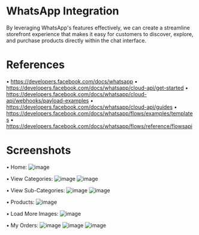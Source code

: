 # WhatsApp Integration
By leveraging WhatsApp's features effectively, we can create a streamline storefront experience that makes it easy for customers to discover, explore, and purchase products directly within the chat interface.

# References
•	https://developers.facebook.com/docs/whatsapp
•	https://developers.facebook.com/docs/whatsapp/cloud-api/get-started
•	https://developers.facebook.com/docs/whatsapp/cloud-api/webhooks/payload-examples
•	https://developers.facebook.com/docs/whatsapp/cloud-api/guides
•	https://developers.facebook.com/docs/whatsapp/flows/examples/templates
•	https://developers.facebook.com/docs/whatsapp/flows/reference/flowsapi

# Screenshots
•	Home:
![image](https://github.com/dhruvpapade/whatsapp_integration/assets/96809527/7e71bd78-dc6f-4904-ab82-17156135f6d6)

•	View Categories:
![image](https://github.com/dhruvpapade/whatsapp_integration/assets/96809527/420941e1-aa2a-45d3-bb6f-d7c2ceb43d93)
![image](https://github.com/dhruvpapade/whatsapp_integration/assets/96809527/b3a4b359-c817-48a8-9961-56a7a4a64fcc)

•	View Sub-Categories:
![image](https://github.com/dhruvpapade/whatsapp_integration/assets/96809527/5cbb0633-afa7-4f66-9aba-2fab1e76a6b3)
![image](https://github.com/dhruvpapade/whatsapp_integration/assets/96809527/a4eefa06-25c1-46f4-a6fd-bdfa95eea799)

•	Products:
![image](https://github.com/dhruvpapade/whatsapp_integration/assets/96809527/a13afb83-5f9d-4a5c-a8bf-aef7c16ed728)

•	Load More Images:
![image](https://github.com/dhruvpapade/whatsapp_integration/assets/96809527/8c301091-bbee-494e-8ccb-141b888c0f5f)

•	My Orders:
![image](https://github.com/dhruvpapade/whatsapp_integration/assets/96809527/df608947-4d59-4458-962f-9fb6dcb4b852)
![image](https://github.com/dhruvpapade/whatsapp_integration/assets/96809527/41667463-66c4-44f2-bf3c-464df3967797)
![image](https://github.com/dhruvpapade/whatsapp_integration/assets/96809527/1c83f081-5b86-4a54-8fe3-d6f0032929ae)



